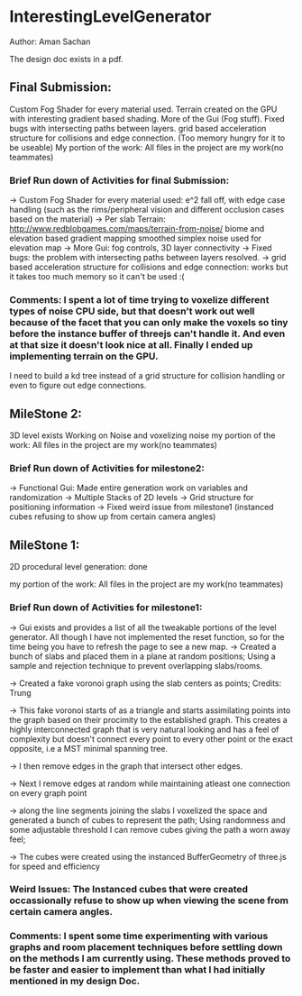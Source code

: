 # InterestingLevelGenerator

Author: Aman Sachan

The design doc exists in a pdf.

## Final Submission:

Custom Fog Shader for every material used.
Terrain created on the GPU with interesting gradient based shading.
More of the Gui (Fog stuff).
Fixed bugs with intersecting paths between layers.
grid based acceleration structure for collisions and edge connection. (Too memory hungry for it to be useable)
My portion of the work: All files in the project are my work(no teammates)

### Brief Run down of Activities for final Submission:

-> Custom Fog Shader for every material used: e^2 fall off, with edge case handling (such as the rims/peripheral vision
                                          and different occlusion cases based on the material)
-> Per slab Terrain: http://www.redblobgames.com/maps/terrain-from-noise/
                     biome and elevation based gradient mapping
                     smoothed simplex noise used for elevation map
-> More Gui: fog controls, 3D layer connectivity
-> Fixed bugs: the problem with intersecting paths between layers resolved.
-> grid based acceleration structure for collisions and edge connection: works but it takes too much memory so it can't be used :(

### Comments: I spent a lot of time trying to voxelize different types of noise CPU side, but that doesn't work out well because of the facet that you can only make the voxels so tiny before the instance buffer of threejs can't handle it. And even at that size it doesn't look nice at all. Finally I ended up implementing terrain on the GPU.
I need to build a kd tree instead of a grid structure for collision handling or even to figure out edge connections.

## MileStone 2:

3D level exists
Working on Noise and voxelizing noise
my portion of the work: All files in the project are my work(no teammates)

### Brief Run down of Activities for milestone2:

-> Functional Gui: Made entire generation work on variables and randomization
-> Multiple Stacks of 2D levels
-> Grid structure for positioning information
-> Fixed weird issue from milestone1 (instanced cubes refusing to show up from certain camera angles)

## MileStone 1:

2D procedural level generation: done

my portion of the work: All files in the project are my work(no teammates)

### Brief Run down of Activities for milestone1:

-> Gui exists and provides  a list of all the tweakable portions of the level generator. All though I have not implemented the reset function, so for the time being you have to refresh the page to see a new map.
-> Created a bunch of slabs and placed them in a plane at random positions; Using a sample and rejection technique to prevent overlapping slabs/rooms.

-> Created a fake voronoi graph using the slab centers as points; Credits: Trung

-> This fake voronoi starts of as a triangle and starts assimilating points into the graph based on their procimity to the established graph. This creates a highly interconnected graph that is very natural looking and has a feel of complexity but doesn't connect every point to every other point or the exact opposite, i.e a MST minimal spanning tree.

-> I then remove edges in the graph that intersect other edges.

-> Next I remove edges at random while maintaining atleast one connection on every graph point

-> along the line segments joining the slabs I voxelized the space and generated a bunch of cubes to represent the path;
Using randomness and some adjustable threshold I can remove cubes giving the path a worn away feel;

-> The cubes were created using the instanced BufferGeometry of three.js for speed and efficiency

### Weird Issues: The Instanced cubes that were created occassionally refuse to show up when viewing the scene from certain camera angles.

### Comments: I spent some time experimenting with various graphs and room placement techniques before settling down on the methods I am currently using. These methods proved to be faster and easier to implement than what I had initially mentioned in my design Doc.
